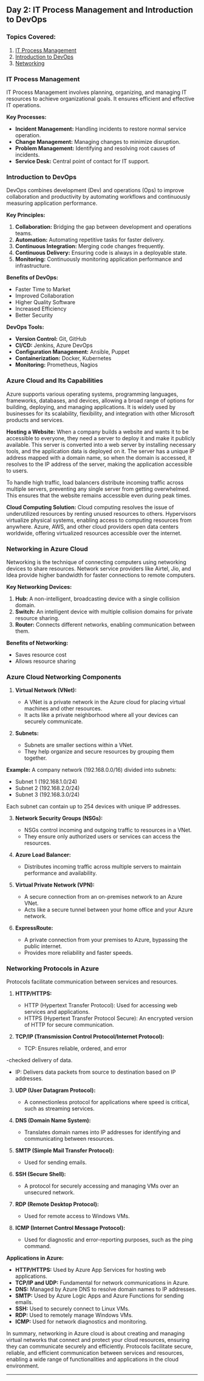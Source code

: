 ## Day 2: IT Process Management and Introduction to DevOps

### Topics Covered:
1. [IT Process Management](#it-process-managament)
2. [Introduction to DevOps](#introduction-to-devops)
3. [Networking](#networking)

### IT Process Management
IT Process Management involves planning, organizing, and managing IT resources to achieve organizational goals. It ensures efficient and effective IT operations.

**Key Processes:**
- **Incident Management:** Handling incidents to restore normal service operation.
- **Change Management:** Managing changes to minimize disruption.
- **Problem Management:** Identifying and resolving root causes of incidents.
- **Service Desk:** Central point of contact for IT support.

### Introduction to DevOps
DevOps combines development (Dev) and operations (Ops) to improve collaboration and productivity by automating workflows and continuously measuring application performance.

**Key Principles:**
1. **Collaboration:** Bridging the gap between development and operations teams.
2. **Automation:** Automating repetitive tasks for faster delivery.
3. **Continuous Integration:** Merging code changes frequently.
4. **Continuous Delivery:** Ensuring code is always in a deployable state.
5. **Monitoring:** Continuously monitoring application performance and infrastructure.

**Benefits of DevOps:**
- Faster Time to Market
- Improved Collaboration
- Higher Quality Software
- Increased Efficiency
- Better Security

**DevOps Tools:**
- **Version Control:** Git, GitHub
- **CI/CD:** Jenkins, Azure DevOps
- **Configuration Management:** Ansible, Puppet
- **Containerization:** Docker, Kubernetes
- **Monitoring:** Prometheus, Nagios

### Azure Cloud and Its Capabilities

Azure supports various operating systems, programming languages, frameworks, databases, and devices, allowing a broad range of options for building, deploying, and managing applications. It is widely used by businesses for its scalability, flexibility, and integration with other Microsoft products and services.

**Hosting a Website:**
When a company builds a website and wants it to be accessible to everyone, they need a server to deploy it and make it publicly available. This server is converted into a web server by installing necessary tools, and the application data is deployed on it. The server has a unique IP address mapped with a domain name, so when the domain is accessed, it resolves to the IP address of the server, making the application accessible to users.

To handle high traffic, load balancers distribute incoming traffic across multiple servers, preventing any single server from getting overwhelmed. This ensures that the website remains accessible even during peak times.

**Cloud Computing Solution:**
Cloud computing resolves the issue of underutilized resources by renting unused resources to others. Hypervisors virtualize physical systems, enabling access to computing resources from anywhere. Azure, AWS, and other cloud providers open data centers worldwide, offering virtualized resources accessible over the internet.

### Networking in Azure Cloud

Networking is the technique of connecting computers using networking devices to share resources. Network service providers like Airtel, Jio, and Idea provide higher bandwidth for faster connections to remote computers.

**Key Networking Devices:**
1. **Hub:** A non-intelligent, broadcasting device with a single collision domain.
2. **Switch:** An intelligent device with multiple collision domains for private resource sharing.
3. **Router:** Connects different networks, enabling communication between them.

**Benefits of Networking:**
- Saves resource cost
- Allows resource sharing

### Azure Cloud Networking Components

1. **Virtual Network (VNet):**
   - A VNet is a private network in the Azure cloud for placing virtual machines and other resources.
   - It acts like a private neighborhood where all your devices can securely communicate.

2. **Subnets:**
   - Subnets are smaller sections within a VNet.
   - They help organize and secure resources by grouping them together.

**Example:**
A company network (192.168.0.0/16) divided into subnets:
- Subnet 1 (192.168.1.0/24)
- Subnet 2 (192.168.2.0/24)
- Subnet 3 (192.168.3.0/24)

Each subnet can contain up to 254 devices with unique IP addresses.

3. **Network Security Groups (NSGs):**
   - NSGs control incoming and outgoing traffic to resources in a VNet.
   - They ensure only authorized users or services can access the resources.

4. **Azure Load Balancer:**
   - Distributes incoming traffic across multiple servers to maintain performance and availability.

5. **Virtual Private Network (VPN):**
   - A secure connection from an on-premises network to an Azure VNet.
   - Acts like a secure tunnel between your home office and your Azure network.

6. **ExpressRoute:**
   - A private connection from your premises to Azure, bypassing the public internet.
   - Provides more reliability and faster speeds.

### Networking Protocols in Azure

Protocols facilitate communication between services and resources.

1. **HTTP/HTTPS:**
   - HTTP (Hypertext Transfer Protocol): Used for accessing web services and applications.
   - HTTPS (Hypertext Transfer Protocol Secure): An encrypted version of HTTP for secure communication.

2. **TCP/IP (Transmission Control Protocol/Internet Protocol):**
   - TCP: Ensures reliable, ordered, and error

-checked delivery of data.
   - IP: Delivers data packets from source to destination based on IP addresses.

3. **UDP (User Datagram Protocol):**
   - A connectionless protocol for applications where speed is critical, such as streaming services.

4. **DNS (Domain Name System):**
   - Translates domain names into IP addresses for identifying and communicating between resources.

5. **SMTP (Simple Mail Transfer Protocol):**
   - Used for sending emails.

6. **SSH (Secure Shell):**
   - A protocol for securely accessing and managing VMs over an unsecured network.

7. **RDP (Remote Desktop Protocol):**
   - Used for remote access to Windows VMs.

8. **ICMP (Internet Control Message Protocol):**
   - Used for diagnostic and error-reporting purposes, such as the ping command.

**Applications in Azure:**
- **HTTP/HTTPS:** Used by Azure App Services for hosting web applications.
- **TCP/IP and UDP:** Fundamental for network communications in Azure.
- **DNS:** Managed by Azure DNS to resolve domain names to IP addresses.
- **SMTP:** Used by Azure Logic Apps and Azure Functions for sending emails.
- **SSH:** Used to securely connect to Linux VMs.
- **RDP:** Used to remotely manage Windows VMs.
- **ICMP:** Used for network diagnostics and monitoring.

In summary, networking in Azure cloud is about creating and managing virtual networks that connect and protect your cloud resources, ensuring they can communicate securely and efficiently. Protocols facilitate secure, reliable, and efficient communication between services and resources, enabling a wide range of functionalities and applications in the cloud environment.

---
